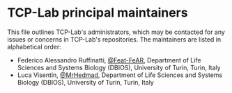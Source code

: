 # TCP-Lab principal maintainers

This file outlines TCP-Lab's administrators, which may be contacted for any issues or concerns in TCP-Lab's repositories.
The maintainers are listed in alphabetical order:

- Federico Alessandro Ruffinatti, [@Feat-FeAR](https://github.com/Feat-FeAR), Department of Life Sciences and Systems Biology (DBIOS), University of Turin, Turin, Italy
- Luca Visentin, [@MrHedmad](https://github.com/MrHedmad), Department of Life Sciences and Systems Biology (DBIOS), University of Turin, Turin, Italy
